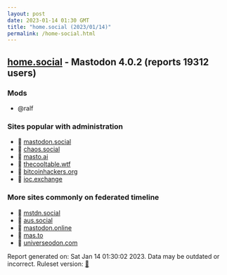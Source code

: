 ```yaml
---
layout: post
date: 2023-01-14 01:30 GMT
title: "home.social (2023/01/14)"
permalink: /home-social.html
---
```


## [home.social](https://home.social) - Mastodon 4.0.2 (reports 19312 users)

### Mods
 * @ralf

### Sites popular with administration

* 🐘 [mastodon.social](/mastodon-social.html)
* 🐘 [chaos.social](/chaos-social.html)
* 🐘 [masto.ai](/masto-ai.html)
* 🐘 [thecooltable.wtf](/thecooltable-wtf.html)
* 🐘 [bitcoinhackers.org](/bitcoinhackers-org.html)
* 🐘 [ioc.exchange](/ioc-exchange.html)

### More sites commonly on federated timeline

* 🐘 [mstdn.social](/mstdn-social.html)
* 🐘 [aus.social](/aus-social.html)
* 🐘 [mastodon.online](/mastodon-online.html)
* 🐘 [mas.to](/mas-to.html)
* 🐘 [universeodon.com](/universeodon-com.html)

Report generated on: Sat Jan 14 01:30:02 2023. Data may be outdated or incorrect.
Ruleset version: [🧁](/version-cupcake)
